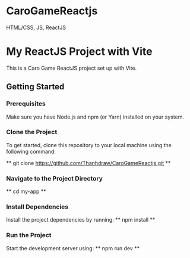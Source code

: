 # CaroGameReactjs
HTML/CSS, JS, ReactJS
# My ReactJS Project with Vite

This is a Caro Game ReactJS project set up with Vite.

## Getting Started

### Prerequisites

Make sure you have Node.js and npm (or Yarn) installed on your system.

### Clone the Project

To get started, clone this repository to your local machine using the following command:

** git clone https://github.com/Thanhdraw/CaroGameReactjs.git **

### Navigate to the Project Directory
** cd my-app ** 

### Install Dependencies
Install the project dependencies by running:
** npm install **

### Run the Project
Start the development server using:
** npm run dev ** 


